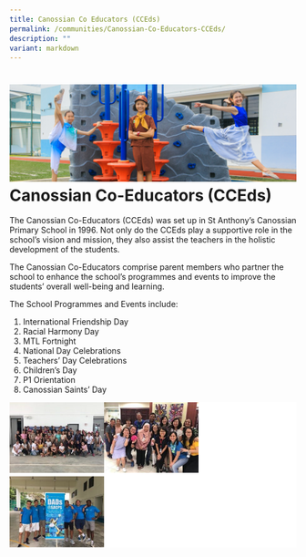 ```yaml
---
title: Canossian Co Educators (CCEds)
permalink: /communities/Canossian-Co-Educators-CCEds/
description: ""
variant: markdown
---
```


![](/images/Web_banners/webbanner2024_5.jpg)
Canossian Co-Educators (CCEds)
==============================


The Canossian Co-Educators (CCEds) was set up in St Anthony’s Canossian Primary School in 1996. Not only do the CCEds play a supportive role in the school’s vision and mission, they also assist the teachers in the holistic development of the students.

The Canossian Co-Educators comprise parent members who partner the school to enhance the school’s programmes and events to improve the students’ overall well-being and learning.

The School Programmes and Events include:

1.  International Friendship Day
2.  Racial Harmony Day
3.  MTL Fortnight
4.  National Day Celebrations
5.  Teachers’ Day Celebrations
6.  Children’s Day
7.  P1 Orientation
8.  Canossian Saints’ Day


![](/images/Communities.png)